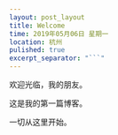 ```yaml
---
layout: post_layout
title: Welcome
time: 2019年05月06日 星期一
location: 杭州
pulished: true
excerpt_separator: "```"
---
```


欢迎光临，我的朋友。

这是我的第一篇博客。

一切从这里开始。